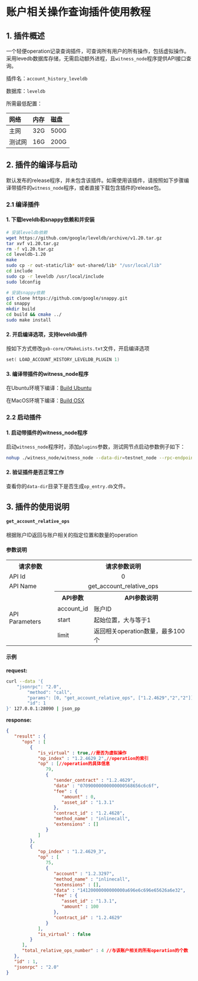 # 账户相关操作查询插件使用教程

## 1. 插件概述

一个轻便operation记录查询插件，可查询所有用户的所有操作，包括虚拟操作。采用levedb数据库存储，无需启动额外进程，且`witness_node`程序提供API接口查询。

插件名：`account_history_leveldb`

数据库：`leveldb`

所需最低配置：

| 网络 | 内存 | 磁盘 |
| :--- | :--- | :-- |
| 主网 | 32G | 500G |
| 测试网 | 16G | 200G |


## 2. 插件的编译与启动

默认发布的release程序，并未包含该插件。如需使用该插件，请按照如下步骤编译带插件的`witness_node`程序，或者直接下载包含插件的release包。

### 2.1 编译插件

#### 1. 下载leveldb和snappy依赖和并安装

``` sh
# 安装leveldb依赖
wget https://github.com/google/leveldb/archive/v1.20.tar.gz
tar xvf v1.20.tar.gz
rm -f v1.20.tar.gz
cd leveldb-1.20
make
sudo cp -r out-static/lib* out-shared/lib* "/usr/local/lib"
cd include
sudo cp -r leveldb /usr/local/include
sudo ldconfig
```
```sh
# 安装snappy依赖
git clone https://github.com/google/snappy.git
cd snappy
mkdir build
cd build && cmake ../ 
sudo make install
```

#### 2. 开启编译选项，支持leveldb插件

按如下方式修改`gxb-core/CMakeLists.txt`文件，开启编译选项

```cpp
set( LOAD_ACCOUNT_HISTORY_LEVELDB_PLUGIN 1)
```

#### 3. 编译带插件的witness_node程序

在Ubuntu环境下编译：[Build Ubuntu](https://github.com/gxchain/gxb-core/wiki/BUILD_UBUNTU)

在MacOS环境下编译：[Build OSX](https://github.com/gxchain/gxb-core/wiki/BUILD_OS_X)

### 2.2 启动插件

#### 1. 启动带插件的witness_node程序

启动`witness_node`程序时，添加`plugins`参数，测试网节点启动参数例子如下：

```bash
nohup ./witness_node/witness_node --data-dir=testnet_node --rpc-endpoint="0.0.0.0:28090" --p2p-endpoint="0.0.0.0:6789" --seed-nodes='["testnet.gxchain.org:6789"]' --plugins "witness account_history_leveldb data_transaction " --genesis-json genesis.json --fast-replay  1>nohup.out 2>&1  &
```
#### 2. 验证插件是否正常工作

查看你的`data-dir`目录下是否生成`op_entry.db`文件。

## 3. 插件的使用说明

#### `get_account_relative_ops`

根据账户ID返回与账户相关的指定位置和数量的operation

#### 参数说明

<table>
    <tr>
        <th>请求参数</th>
        <th colspan="2">请求参数说明</th>
    </tr>
    <tr>
        <td>API Id</td>
        <td colspan="2" align="center">0</td>
    </tr>
    <tr>
        <td>API Name</td>
        <td colspan="2" align="center">get_account_relative_ops</td>
    </tr>
    <tr>
        <td rowspan="5" >API Parameters</td>   
    </tr>
    <tr>
        <th>API参数</th>
        <th>API参数说明</th>
    </tr>
    <tr>
        <td>account_id</td>
        <td>账户ID</td>
    </tr>
    <tr>
        <td>start</td>
        <td>起始位置，大与等于1</td>
    </tr>
    <tr>
        <td>limit</td>
        <td>返回相关operation数量，最多100个</td>
    </tr>
    
</table>


#### 示例
**request:**
``` bash
curl --data '{
    "jsonrpc": "2.0",
        "method": "call",
        "params": [0, "get_account_relative_ops", ["1.2.4629","2","2"]],
        "id": 1
}' 127.0.0.1:28090 | json_pp
```

**response:**
```json
{
   "result" : {
      "ops" : [
         {
            "is_virtual" : true,//是否为虚拟操作
            "op_index" : "1.2.4629_2",//operation的索引
            "op" : [//operation的具体信息
               79,
               {
                  "sender_contract" : "1.2.4629",
                  "data" : "07090000000000000568656c6c6f",
                  "fee" : {
                     "amount" : 0,
                     "asset_id" : "1.3.1"
                  },
                  "contract_id" : "1.2.4628",
                  "method_name" : "inlinecall",
                  "extensions" : []
               }
            ]
         },
         {
            "op_index" : "1.2.4629_3",
            "op" : [
               75,
               {
                  "account" : "1.2.3297",
                  "method_name" : "inlinecall",
                  "extensions" : [],
                  "data" : "14120000000000000a696e6c696e65626a6e32",
                  "fee" : {
                     "asset_id" : "1.3.1",
                     "amount" : 100
                  },
                  "contract_id" : "1.2.4629"
               }
            ],
            "is_virtual" : false
         }
      ],
      "total_relative_ops_number" : 4 //与该账户相关的所有operation的个数
   },
   "id" : 1,
   "jsonrpc" : "2.0"
}
```